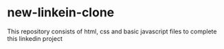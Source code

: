 # new-linkein-clone
This repository consists of html, css and basic javascript files to complete this linkedin project

